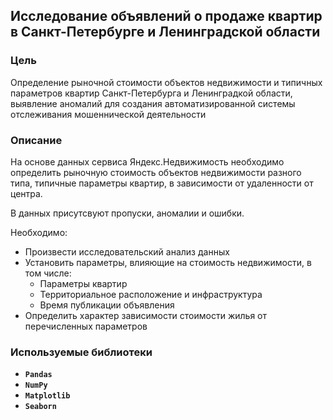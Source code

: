 ## Исследование объявлений о продаже квартир в Санкт-Петербурге и Ленинградской области

### Цель

Определение рыночной стоимости объектов недвижимости и типичных параметров квартир Санкт-Петербурга и Ленинградкой области, выявление аномалий для создания автоматизированной системы отслеживания мошеннической деятельности

### Описание

На основе данных сервиса Яндекс.Недвижимость необходимо определить рыночную стоимость объектов недвижимости разного типа, типичные параметры квартир, в зависимости от удаленности от центра. 

В данных присутсвуют пропуски, аномалии и ошибки. 

Необходимо:
- Произвести исследовательский анализ данных
- Установить параметры, влияющие на стоимость недвижимости, в том числе:
   - Параметры квартир
   - Территориальное расположение и инфраструктура
   - Время публикации объявления
- Определить характер зависимости стоимости жилья от перечисленных параметров

### Используемые библиотеки
- **`Pandas`**
- **`NumPy`**
- **`Matplotlib`**
- **`Seaborn`**
